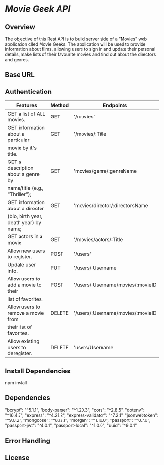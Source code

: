 *Movie Geek API*
==============

**Overview**
--------
The objective of this Rest API is to build server side of a "Movies" web application clled Movie Geeks. The application will be used to provide information about films, allowing users to sign in and update their personal details, make lists of their favourite movies and find out about the directors and genres. 

**Base URL**
--------

**Authentication**
--------------

| Features                             | Method | Endpoints                        |
-------------------------------------- |--------|----------------------------------|
| GET a list of ALL movies.            | GET    |'/movies'                         |
| GET information about a particular   | GET    |'/movies/:Title                   | 
| movie by it's title.                 |        |                                  |
| GET a description about a genre by   | GET    |'movies/genre/:genreName          |    
| name/title (e.g., “Thriller”);       |        |                                  |
| GET information about a director     | GET    |'movies/director/:directorsName   |
|(bio, birth year, death year) by name;|        |                                  |
| GET actors in a movie                | GET    |'/movies/actors/:Title            |
| Allow new users to register.         | POST   |'/users'                          |
| Update user info.                    | PUT    |'/users/:Username                 |
| Allow users to add a movie to their  | POST   |'/users/:Username/movies/:movieID |
| list of favorites.                   |        |                                  |
| Allow users to remove a movie from   | DELETE |'/users/:Username/movies/:movieID |
| their list of favorites.             |        |                                  |
| Allow existing users to deregister.  | DELETE |'users/Username                   |


**Install Dependencies**
-------------------
npm install

**Dependencies**
------------
"bcrypt": "^5.1.1",
"body-parser": "^1.20.3",
"cors": "^2.8.5",
"dotenv": "^16.4.7",
"express": "^4.21.2",
"express-validator": "^7.2.1",
"jsonwebtoken": "^9.0.2",
"mongoose": "^8.12.1",
"morgan": "^1.10.0",
"passport": "^0.7.0",
"passport-jwt": "^4.0.1",
"passport-local": "^1.0.0",
"uuid": "^9.0.1"

Error Handling
--------------

License
-------
